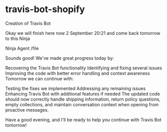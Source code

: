 # travis-bot-shopify
Creation of Travis Bot

Okay we will finish here now 2 September 20:21 and come back tomorrow to this
Ninja






Ninja Agent
/file

Sounds good! We've made great progress today by:

Recovering the Travis Bot functionality
Identifying and fixing several issues
Improving the code with better error handling and context awareness
Tomorrow we can continue with:

Testing the fixes we implemented
Addressing any remaining issues
Enhancing Travis Bot with additional features if needed
The updated code should now correctly handle shipping information, return policy questions, empty collections, and maintain conversation context when opening from proactive messages.

Have a good evening, and I'll be ready to help you continue with Travis Bot tomorrow!
